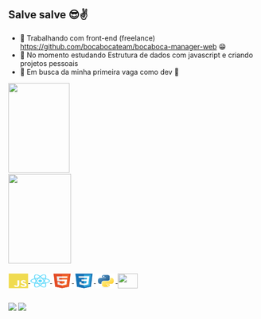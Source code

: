## Salve salve 😎✌️

- 🔭 Trabalhando com front-end (freelance) https://github.com/bocabocateam/bocaboca-manager-web 😁
- 🌱 No momento estudando Estrutura de dados com javascript e criando projetos pessoais
- 🤔 Em busca da minha primeira vaga como dev 🥹

<div>
  <a href="https://github.com/LucasCardosol">
  <img height="180em" width="49.5%" src="https://github-readme-stats.vercel.app/api?username=LucasCardosol&show_icons=false&theme=midnight-purple&include_all_commits=true&count_private=true"/>
  <img width="50%" height="180em" src="https://github-readme-stats.vercel.app/api/top-langs/?username=LucasCardosol&layout=compact&langs_count=16&theme=midnight-purple"/>
</div>
<div style="display: inline_block"><br>
  <img align="center" alt="Rafa-Js" height="30" width="40" src="https://raw.githubusercontent.com/devicons/devicon/master/icons/javascript/javascript-plain.svg">
  <img align="center" alt="Rafa-React" height="30" width="40" src="https://raw.githubusercontent.com/devicons/devicon/master/icons/react/react-original.svg">
  <img align="center" alt="Rafa-HTML" height="30" width="40" src="https://raw.githubusercontent.com/devicons/devicon/master/icons/html5/html5-original.svg">
  <img align="center" alt="Rafa-CSS" height="30" width="40" src="https://raw.githubusercontent.com/devicons/devicon/master/icons/css3/css3-original.svg">
  <img align="center" alt="Rafa-Python" height="30" width="40" src="https://raw.githubusercontent.com/devicons/devicon/master/icons/python/python-original.svg">
  <img align="center" height="30" width="40"src="https://www.svgrepo.com/show/353657/django-icon.svg" />
  
</div>

##

<div> 
  <a href = "mailto:lucascardoso31@gmail.com"><img src="https://img.shields.io/badge/-Gmail-%23333?style=for-the-badge&logo=gmail&logoColor=white" target="_blank"></a>
  <a href="https://www.linkedin.com/in/lucas-cardoso-095356189/" target="_blank"><img src="https://img.shields.io/badge/-LinkedIn-%230077B5?style=for-the-badge&logo=linkedin&logoColor=white" target="_blank"></a> 
</div>
